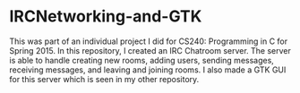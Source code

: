# IRCNetworking-and-GTK
This was part of an individual project I did for CS240: Programming in C for Spring 2015.  In this repository, I created an IRC Chatroom server.  The server is able to handle creating new rooms, adding users, sending messages, receiving messages, and leaving and joining rooms.  I also made a GTK GUI for this server which is seen in my other repository.
